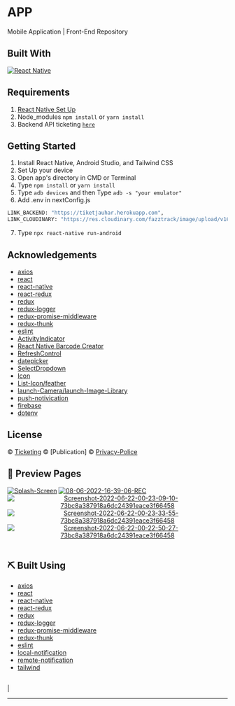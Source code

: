 <h1 align='left'>APP</h1>

Mobile Application  | Front-End Repository

## Built With

[![React Native](https://img.shields.io/badge/reactnative-0.68.2-green)](https://reactnative.dev/)

## Requirements

1. <a href="https://reactnative.dev/docs/environment-setup">React Native Set Up</a>
2. Node_modules `npm install` or `yarn install`
3. Backend API ticketing [`here`](https://github.com/foldadjo/Ticketing_BE.git)

## Getting Started

1. Install React Native, Android Studio, and Tailwind CSS
2. Set Up your device
3. Open app's directory in CMD or Terminal
4. Type `npm install` or `yarn install`
5. Type `adb devices` and then Type `adb -s "your emulator"`
6. Add .env in nextConfig.js

```sh
LINK_BACKEND: "https://tiketjauhar.herokuapp.com",
LINK_CLOUDINARY: "https://res.cloudinary.com/fazztrack/image/upload/v1655102148/",
```

7. Type `npx react-native run-android`

## Acknowledgements

- [axios](https://www.npmjs.com/package/axios)
- [react](https://www.npmjs.com/package/react)
- [react-native](https://www.npmjs.com/package/react-native)
- [react-redux](https://www.npmjs.com/package/react-redux)
- [redux](https://www.npmjs.com/package/redux)
- [redux-logger](https://www.npmjs.com/package/redux-logger)
- [redux-promise-middleware](https://www.npmjs.com/package/redux-promise-middleware)
- [redux-thunk](https://www.npmjs.com/package/redux-thunk)
- [eslint](https://www.npmjs.com/package/eslint)
- [ActivityIndicator](https://reactnative.dev/docs/activityindicator)
- [React Native Barcode Creator](https://openbase.com/js/react-native-barcode-creator)
- [RefreshControl](https://reactnative.dev/docs/refreshcontrol)
- [datepicker](https://github.com/henninghall/react-native-date-picker)
- [SelectDropdown](https://github.com/AdelRedaa97/react-native-select-dropdown)
- [Icon](https://github.com/oblador/react-native-vector-icons)
- [List-Icon/feather](https://feathericons.com)
- [launch-Camera/launch-Image-Library](https://github.com/react-native-image-picker/react-native-image-picker)
- [push-notivication](https://www.npmjs.com/package/react-native-push-notification)
- [firebase](https://console.firebase.google.com/)
- [dotenv](https://www.npmjs.com/package/react-native-dotenv)

## License

© [Ticketing](https://github.com/foldadjo/ticketing_mobile.git)
© [Publication]
© [Privacy-Police](https://www.iubenda.com/privacy-policy/94477982)

## 🔎 Preview Pages

<span align="center">
<a href="https://imgbb.com/"><img src="https://i.ibb.co/VS31Ld4/Splash-Screen.png" alt="Splash-Screen" border="0" /></a>
<a href="https://ibb.co/pfCzwjz"><img src="https://i.ibb.co/fkmpFdp/Login.png" alt="08-06-2022-16-39-06-REC" border="0"></a>
<a href="https://ibb.co/JvxfhY2"><img src="https://i.ibb.co/8rzWhy2/Screenshot-2022-06-22-00-23-09-10-73bc8a387918a6dc24391eace3f66458.jpg" alt="Screenshot-2022-06-22-00-23-09-10-73bc8a387918a6dc24391eace3f66458" border="0" /></a>
<a href="https://ibb.co/SsjdSKr"><img src="https://i.ibb.co/TvfbyHL/Screenshot-2022-06-22-00-23-33-55-73bc8a387918a6dc24391eace3f66458.jpg" alt="Screenshot-2022-06-22-00-23-33-55-73bc8a387918a6dc24391eace3f66458" border="0" /></a>
<a href="https://ibb.co/Yyk4Kqk"><img src="https://i.ibb.co/yYymMby/Screenshot-2022-06-22-00-22-50-27-73bc8a387918a6dc24391eace3f66458.jpg" alt="Screenshot-2022-06-22-00-22-50-27-73bc8a387918a6dc24391eace3f66458" border="0" /></a>
<br>
</span>

<br>


## ⛏️ Built Using

- [axios](https://www.npmjs.com/package/axios)
- [react](https://www.npmjs.com/package/react)
- [react-native](https://www.npmjs.com/package/react-native)
- [react-redux](https://www.npmjs.com/package/react-redux)
- [redux](https://www.npmjs.com/package/redux)
- [redux-logger](https://www.npmjs.com/package/redux-logger)
- [redux-promise-middleware](https://www.npmjs.com/package/redux-promise-middleware)
- [redux-thunk](https://www.npmjs.com/package/redux-thunk)
- [eslint](https://www.npmjs.com/package/eslint)
- [local-notification](https://www.npmjs.com/package/react-native-local-push-notification)
- [remote-notification](https://console.firebase.google.com/)
- [tailwind](https://tailwindcss.com/docs)

<br>          |

---
